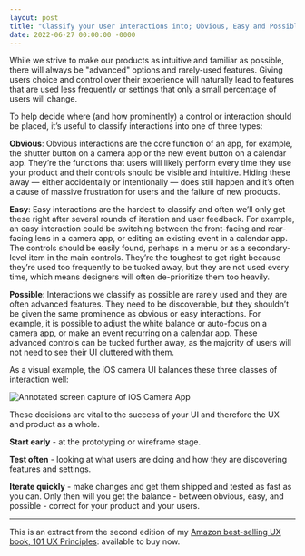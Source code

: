```yaml
---
layout: post
title: "Classify your User Interactions into; Obvious, Easy and Possible"
date: 2022-06-27 00:00:00 -0000
---
```

While we strive to make our products as intuitive and familiar as possible, there will always be "advanced" options and rarely-used features. Giving users choice and control over their experience will naturally lead to features that are used less frequently or settings that only a small percentage of users will change.

To help decide where (and how prominently) a control or interaction should be placed, it’s useful to classify interactions into one of three types:

**Obvious**: Obvious interactions are the core function of an app, for example, the shutter button on a camera app or the new event button on a calendar app. They’re the functions that users will likely perform every time they use your product and their controls should be visible and intuitive. Hiding these away — either accidentally or intentionally — does still happen and it’s often a cause of massive frustration for users and the failure of new products.

**Easy**: Easy interactions are the hardest to classify and often we’ll only get these right after several rounds of iteration and user feedback. For example, an easy interaction could be switching between the front-facing and rear-facing lens in a camera app, or editing an existing event in a calendar app. The controls should be easily found, perhaps in a menu or as a secondary-level item in the main controls. They’re the toughest to get right because they’re used too frequently to be tucked away, but they are not used every time, which means designers will often de-prioritize them too heavily.

**Possible**: Interactions we classify as possible are rarely used and they are often advanced features. They need to be discoverable, but they shouldn’t be given the same prominence as obvious or easy interactions. For example, it is possible to adjust the white balance or auto-focus on a camera app, or make an event recurring on a calendar app. These advanced controls can be tucked further away, as the majority of users will not need to see their UI cluttered with them.

As a visual example, the iOS camera UI balances these three classes of interaction well:

![Annotated screen capture of iOS Camera App](https://blog.willgrant.org/images/obvious-easy-possible.png)

These decisions are vital to the success of your UI and therefore the UX and product as a whole. 

**Start early** - at the prototyping or wireframe stage.

**Test often** - looking at what users are doing and how they are discovering features and settings.

**Iterate quickly** - make changes and get them shipped and tested as fast as you can. Only then will you get the balance - between obvious, easy, and possible - correct for your product and your users.

---

This is an extract from the second edition of my [Amazon best-selling UX book, 101 UX Principles](https://uxbook.io/): available to buy now.
